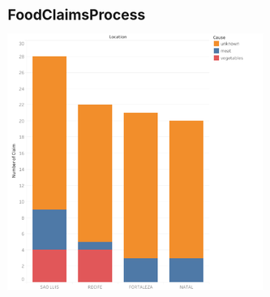 # FoodClaimsProcess

![](https://github.com/rizkilaks/FoodClaimsProcess/blob/main/numofclaim_location.png)
